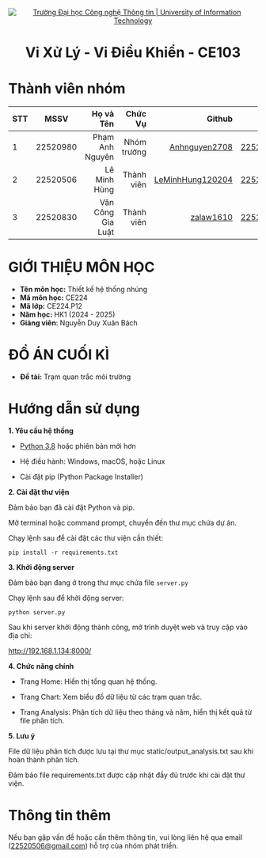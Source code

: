 <!-- Banner -->
<p align="center">
  <a href="https://www.uit.edu.vn/" title="Trường Đại học Công nghệ Thông tin" style="border: none;">
    <img src="https://i.imgur.com/WmMnSRt.png" alt="Trường Đại học Công nghệ Thông tin | University of Information Technology">
  </a>
</p>

<h1 align="center"><b>Vi Xử Lý - Vi Điều Khiển - CE103 </b></h1>

# Thành viên nhóm
| STT    | MSSV          | Họ và Tên              |Chức Vụ    | Github                                                  | Email                   |
| ------ |:-------------:| ----------------------:|----------:|--------------------------------------------------------:|-------------------------:
| 1      | 22520980      | Phạm Anh Nguyên         |Nhóm trưởng|[Anhnguyen2708](https://github.com/Anhnguyen2708)  |22520980@gm.uit.edu.vn   |
| 2      | 22520506      | Lê Minh Hùng        |Thành viên |[LeMinhHung120204](https://github.com/LeMinhHung120204)            |22520506@gm.uit.edu.vn   |
| 3      | 22520830      | Văn Công Gia Luật        |Thành viên |[zalaw1610](https://github.com/zalaw1610)|22520830@gm.uit.edu.vn   |

# GIỚI THIỆU MÔN HỌC
* **Tên môn học:** Thiết kế hệ thống nhúng
* **Mã môn học:** CE224
* **Mã lớp:** CE224.P12
* **Năm học:** HK1 (2024 - 2025)
* **Giảng viên**: Nguyễn Duy Xuân Bách

# ĐỒ ÁN CUỐI KÌ
* **Đề tài:** Trạm quan trắc môi trường


# Hướng dẫn sử dụng

**1. Yêu cầu hệ thống**

- [Python 3.8](https://www.python.org/downloads/windows/) hoặc phiên bản mới hơn

- Hệ điều hành: Windows, macOS, hoặc Linux

- Cài đặt pip (Python Package Installer)

**2. Cài đặt thư viện**

Đảm bảo bạn đã cài đặt Python và pip.

Mở terminal hoặc command prompt, chuyển đến thư mục chứa dự án.

Chạy lệnh sau để cài đặt các thư viện cần thiết:

```
pip install -r requirements.txt
```

**3. Khởi động server**

Đảm bảo bạn đang ở trong thư mục chứa file ```server.py```

Chạy lệnh sau để khởi động server:

```
python server.py
```

Sau khi server khởi động thành công, mở trình duyệt web và truy cập vào địa chỉ:

http://192.168.1.134:8000/

**4. Chức năng chính**

- Trang Home: Hiển thị tổng quan hệ thống.

- Trang Chart: Xem biểu đồ dữ liệu từ các trạm quan trắc.

- Trang Analysis: Phân tích dữ liệu theo tháng và năm, hiển thị kết quả từ file phân tích.

**5. Lưu ý**

File dữ liệu phân tích được lưu tại thư mục static/output_analysis.txt sau khi hoàn thành phân tích.

Đảm bảo file requirements.txt được cập nhật đầy đủ trước khi cài đặt thư viện.

# Thông tin thêm

Nếu bạn gặp vấn đề hoặc cần thêm thông tin, vui lòng liên hệ qua email (22520506@gmail.com) hỗ trợ của nhóm phát triển.